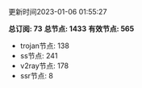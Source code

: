 更新时间2023-01-06 01:55:27

**总订阅: 73**
**总节点: 1433**
**有效节点: 565**
- trojan节点: 138
- ss节点: 241
- v2ray节点: 178
- ssr节点: 8
